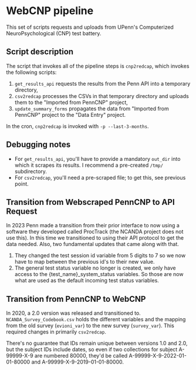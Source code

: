 # WebCNP pipeline

This set of scripts requests and uploads from UPenn's Computerized NeuroPsychological (CNP) test battery.

## Script description

The script that invokes all of the pipeline steps is `cnp2redcap`, which invokes the following scripts:

1. `get_results_api` requests the results from the Penn API into a temporary directory,
2. `csv2redcap` processes the CSVs in that temporary directory and uploads them to the "Imported from PennCNP" project,
3. `update_summary_forms` propagates the data from "Imported from PennCNP" project to the "Data Entry" project.

In the cron, `cnp2redcap` is invoked with `-p --last-3-months`.

## Debugging notes

- For `get_results_api`, you'll have to provide a mandatory `out_dir` into which it scrapes its results. I recommend a pre-created `/tmp/` subdirectory.
- For `csv2redcap`, you'll need a pre-scraped file; to get this, see previous point.

## Transition from Webscraped PennCNP to API Request

In 2023 Penn made a transition from their prior interface to now using a software they developed called ProcTrack (the NCANDA project does not use this). In this time we transitioned to using their API protocol to get the data needed. Also, two fundamental updates that came along with that.
1. They changed the test session id variable from 5 digits to 7 so we now have to map between the previous id's to their new value.
2. The general test status variable no longer is created, we only have access to the {test_name}_system_status variables. So those are now what are used as the default incoming test status variables.

## Transition from PennCNP to WebCNP

In 2020, a 2.0 version was released and transitioned to. `NCANDA_Survey_Codebook.csv` holds the different variables and the mapping from the old survey (`evioni_var`) to the new survey (`survey_var`). This required changes in primarily `csv2redcap`.

There's no guarantee that IDs remain unique between versions 1.0 and 2.0, but the subject IDs include dates, so even if two collections for subject A-99999-X-9 are numbered 80000, they'd be called A-99999-X-9-2022-01-01-80000 and A-99999-X-9-2019-01-01-80000.
